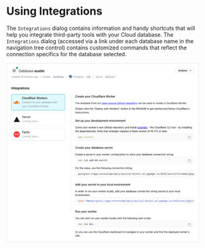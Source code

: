 # Using Integrations

The `Integrations` dialog contains information and handy shortcuts that will help you integrate third-party tools with your Cloud database.  The `Integrations` dialog (accessed via a link under each database name in the navigation tree control) contains customized commands that reflect the connection specifics for the database selected. 

![The Integrations dialog](../images/integrations.png)

